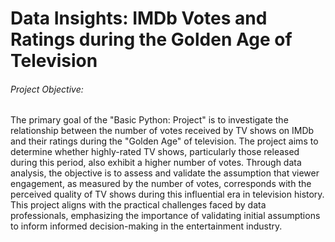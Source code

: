 # Data Insights: IMDb Votes and Ratings during the Golden Age of Television

###### Project Objective:

The primary goal of the "Basic Python: Project" is to investigate the relationship between the number of votes received by TV shows on IMDb and their ratings during the "Golden Age" of television. The project aims to determine whether highly-rated TV shows, particularly those released during this period, also exhibit a higher number of votes. Through data analysis, the objective is to assess and validate the assumption that viewer engagement, as measured by the number of votes, corresponds with the perceived quality of TV shows during this influential era in television history. This project aligns with the practical challenges faced by data professionals, emphasizing the importance of validating initial assumptions to inform informed decision-making in the entertainment industry.
